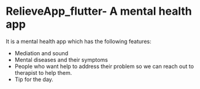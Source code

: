 # RelieveApp_flutter- A mental health app
It is a mental health app which has the following features:
* Mediation and sound
* Mental diseases and their symptoms
* People who want help to address their problem so we can reach out to therapist to help them.
* Tip for the day.

